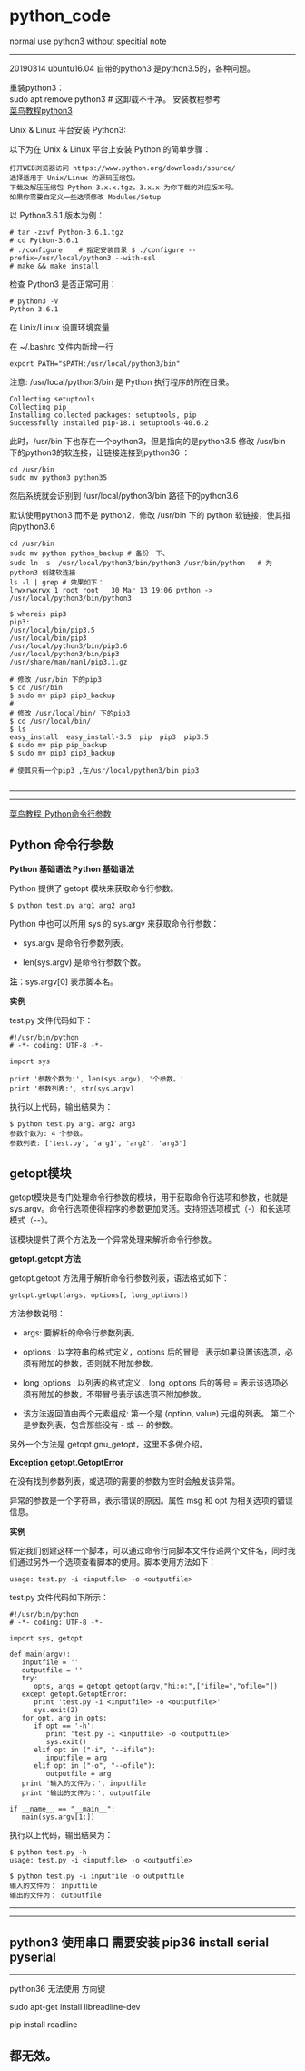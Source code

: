 # python_code
normal use python3 without specitial note

---
20190314
ubuntu16.04 自带的python3 是python3.5的，各种问题。   
   
重装python3：   
    sudo apt remove python3   # 这卸载不干净。
安装教程参考   
[菜鸟教程python3](http://www.runoob.com/python3/python3-install.html)

Unix & Linux 平台安装 Python3:

以下为在 Unix & Linux 平台上安装 Python 的简单步骤：

    打开WEB浏览器访问 https://www.python.org/downloads/source/
    选择适用于 Unix/Linux 的源码压缩包。
    下载及解压压缩包 Python-3.x.x.tgz，3.x.x 为你下载的对应版本号。
    如果你需要自定义一些选项修改 Modules/Setup

以 Python3.6.1 版本为例：
```
# tar -zxvf Python-3.6.1.tgz
# cd Python-3.6.1
# ./configure    # 指定安装目录 $ ./configure --prefix=/usr/local/python3 --with-ssl  
# make && make install
```
检查 Python3 是否正常可用：
```
# python3 -V
Python 3.6.1
```

在 Unix/Linux 设置环境变量

   在 ~/.bashrc 文件内新增一行

    export PATH="$PATH:/usr/local/python3/bin" 

注意: /usr/local/python3/bin 是 Python 执行程序的所在目录。


```
Collecting setuptools
Collecting pip
Installing collected packages: setuptools, pip
Successfully installed pip-18.1 setuptools-40.6.2

```

此时，/usr/bin 下也存在一个python3，但是指向的是python3.5
修改 /usr/bin 下的python3的软连接，让链接连接到python36 ：
```
cd /usr/bin
sudo mv python3 python35
```
然后系统就会识别到 /usr/local/python3/bin 路径下的python3.6


默认使用python3 而不是 python2，修改 /usr/bin 下的 python 软链接，使其指向python3.6
```
cd /usr/bin
sudo mv python python_backup # 备份一下、
sudo ln -s  /usr/local/python3/bin/python3 /usr/bin/python   # 为python3 创建软连接
ls -l | grep # 效果如下：
lrwxrwxrwx 1 root root   30 Mar 13 19:06 python -> /usr/local/python3/bin/python3
```

```
$ whereis pip3  
pip3: 
/usr/local/bin/pip3.5 
/usr/local/bin/pip3 
/usr/local/python3/bin/pip3.6 
/usr/local/python3/bin/pip3 
/usr/share/man/man1/pip3.1.gz

# 修改 /usr/bin 下的pip3
$ cd /usr/bin
$ sudo mv pip3 pip3_backup 
# 
# 修改 /usr/local/bin/ 下的pip3
$ cd /usr/local/bin/
$ ls
easy_install  easy_install-3.5  pip  pip3  pip3.5
$ sudo mv pip pip_backup
$ sudo mv pip3 pip3_backup   

# 使其只有一个pip3 ,在/usr/local/python3/bin pip3 


```



---

---

[菜鸟教程_Python命令行参数](http://www.runoob.com/python/python-command-line-arguments.html)
## Python 命令行参数

**Python 基础语法 Python 基础语法**

Python 提供了 getopt 模块来获取命令行参数。
```
$ python test.py arg1 arg2 arg3
```
Python 中也可以所用 sys 的 sys.argv 来获取命令行参数：

- sys.argv 是命令行参数列表。

- len(sys.argv) 是命令行参数个数。

**注**：sys.argv[0] 表示脚本名。

**实例**

test.py 文件代码如下：
```
#!/usr/bin/python
# -*- coding: UTF-8 -*-

import sys

print '参数个数为:', len(sys.argv), '个参数。'
print '参数列表:', str(sys.argv)
```
执行以上代码，输出结果为：
```
$ python test.py arg1 arg2 arg3
参数个数为: 4 个参数。
参数列表: ['test.py', 'arg1', 'arg2', 'arg3']
```
## getopt模块

getopt模块是专门处理命令行参数的模块，用于获取命令行选项和参数，也就是sys.argv。命令行选项使得程序的参数更加灵活。支持短选项模式（-）和长选项模式（--）。

该模块提供了两个方法及一个异常处理来解析命令行参数。

**getopt.getopt 方法**

getopt.getopt 方法用于解析命令行参数列表，语法格式如下：
```
getopt.getopt(args, options[, long_options])
```
方法参数说明：

- args: 要解析的命令行参数列表。

- options : 以字符串的格式定义，options 后的冒号 : 表示如果设置该选项，必须有附加的参数，否则就不附加参数。

- long_options : 以列表的格式定义，long_options 后的等号 = 表示该选项必须有附加的参数，不带冒号表示该选项不附加参数。

- 该方法返回值由两个元素组成: 第一个是 (option, value) 元组的列表。 第二个是参数列表，包含那些没有 - 或 -- 的参数。

另外一个方法是 getopt.gnu_getopt，这里不多做介绍。

**Exception getopt.GetoptError**

在没有找到参数列表，或选项的需要的参数为空时会触发该异常。

异常的参数是一个字符串，表示错误的原因。属性 msg 和 opt 为相关选项的错误信息。

**实例**

假定我们创建这样一个脚本，可以通过命令行向脚本文件传递两个文件名，同时我们通过另外一个选项查看脚本的使用。脚本使用方法如下：
```
usage: test.py -i <inputfile> -o <outputfile>
```

test.py 文件代码如下所示：
```
#!/usr/bin/python
# -*- coding: UTF-8 -*-

import sys, getopt

def main(argv):
   inputfile = ''
   outputfile = ''
   try:
      opts, args = getopt.getopt(argv,"hi:o:",["ifile=","ofile="])
   except getopt.GetoptError:
      print 'test.py -i <inputfile> -o <outputfile>'
      sys.exit(2)
   for opt, arg in opts:
      if opt == '-h':
         print 'test.py -i <inputfile> -o <outputfile>'
         sys.exit()
      elif opt in ("-i", "--ifile"):
         inputfile = arg
      elif opt in ("-o", "--ofile"):
         outputfile = arg
   print '输入的文件为：', inputfile
   print '输出的文件为：', outputfile

if __name__ == "__main__":
   main(sys.argv[1:])
```

执行以上代码，输出结果为：
```
$ python test.py -h
usage: test.py -i <inputfile> -o <outputfile>

$ python test.py -i inputfile -o outputfile
输入的文件为： inputfile
输出的文件为： outputfile
```
---





---
python3 使用串口 需要安装 pip36 install serial pyserial
---




---

python36 无法使用 方向键

sudo apt-get install libreadline-dev

pip install readline 

都无效。
---
